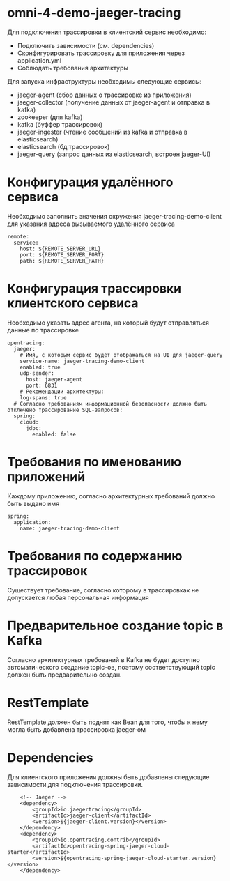 # omni-4-demo-jaeger-tracing

Для подключения трассировки в клиентский сервис необходимо:
- Подключить зависимости (см. dependencies)
- Сконфигурировать трассировку для приложения через application.yml
- Соблюдать требования архитектуры

Для запуска инфраструктуры необходимы следующие сервисы:
- jaeger-agent (сбор данных о трассировке из приложения)
- jaeger-collector (получение данных от jaeger-agent и отправка в kafka)
- zookeeper (для kafka)
- kafka (буффер трассировок)
- jaeger-ingester (чтение сообщений из kafka и отправка в elasticsearch)
- elasticsearch (бд трассировок)
- jaeger-query (запрос данных из elasticsearch, встроен jaeger-UI)

# Конфигурация удалённого сервиса
Необходимо заполнить значения окружения jaeger-tracing-demo-client для указания адреса вызываемого удалённого сервиса 

    remote:
      service:
        host: ${REMOTE_SERVER_URL}
        port: ${REMOTE_SERVER_PORT}
        path: ${REMOTE_SERVER_PATH}

# Конфигурация трассировки клиентского сервиса
Необходимо указать адрес агента, на который будут отправляться данные по трассировке

    opentracing:
      jaeger:
        # Имя, с которым сервис будет отображаться на UI для jaeger-query
        service-name: jaeger-tracing-demo-client
        enabled: true
        udp-sender:
          host: jaeger-agent
          port: 6831
        # Рекомендации архитектуры:
        log-spans: true
      # Согласно требованиям информационной безопасности должно быть отключено трассирование SQL-запросов:
      spring:
        cloud:
          jdbc:
            enabled: false
     
# Требования по именованию приложений
Каждому приложению, согласно архитектурных требований должно быть выдано имя

    spring:
      application:
        name: jaeger-tracing-demo-client

# Требования по содержанию трассировок
Существует требование, согласно которому в трассировках не допускается любая персональная информация

# Предварительное создание topic в Kafka
Согласно архитектурных требований в Kafka не будет доступно автоматического создание topic-ов, поэтому соответствующий
topic должен быть предварительно создан.

# RestTemplate
RestTemplate должен быть поднят как Bean для того, чтобы к нему могла быть добавлена трассировка jaeger-ом

# Dependencies
Для клиентского приложения должны быть добавлены следующие зависимости для подключения трассировки.

        <!-- Jaeger -->
        <dependency>
            <groupId>io.jaegertracing</groupId>
            <artifactId>jaeger-client</artifactId>
            <version>${jaeger-client.version}</version>
        </dependency>
        <dependency>
            <groupId>io.opentracing.contrib</groupId>
            <artifactId>opentracing-spring-jaeger-cloud-starter</artifactId>
            <version>${opentracing-spring-jaeger-cloud-starter.version}</version>
        </dependency>